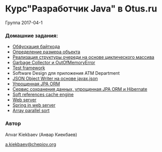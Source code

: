 # Курс"Разработчик Java" в Otus.ru

Группа 2017-04-1

### Домашние задания:
* [Обфускация байткода](https://github.com/chepiov/otus-java-2017-04-kiekbaev/tree/master/lesson01)
* [Определение размера объекта](https://github.com/chepiov/otus-java-2017-04-kiekbaev/tree/master/lesson02)
* [Реализация структуры очереди на основе циклического массива](https://github.com/chepiov/otus-java-2017-04-kiekbaev/tree/master/lesson03)
* [Garbage Collector и OutOfMemoryError](https://github.com/chepiov/otus-java-2017-04-kiekbaev/tree/master/lesson04)
* [Test framework](https://github.com/chepiov/otus-java-2017-04-kiekbaev/tree/master/lesson05)
* Software Design для приложения ATM Department
* [JSON Object Writer на основе javax.json](https://github.com/chepiov/otus-java-2017-04-kiekbaev/tree/master/lesson08)
* [Упрощенная JPA ORM](https://github.com/chepiov/otus-java-2017-04-kiekbaev/tree/master/lesson09)
* [Сервис сохранения данных, упрощенная JPA ORM и Hibernate](https://github.com/chepiov/otus-java-2017-04-kiekbaev/tree/lesson10/lesson09)
* [Soft references cache engine](https://github.com/chepiov/otus-java-2017-04-kiekbaev/tree/lesson11/lesson09)
* [Web server](https://github.com/chepiov/otus-java-2017-04-kiekbaev/tree/lesson12/lesson09)
* [Spring in web server](https://github.com/chepiov/otus-java-2017-04-kiekbaev/tree/lesson13/lesson09)
* [Array parallel sort](https://github.com/chepiov/otus-java-2017-04-kiekbaev/tree/master/lesson14)
### Автор 
Anvar Kiekbaev (Анвар Киекбаев)

a.kiekbaev@chepiov.org
